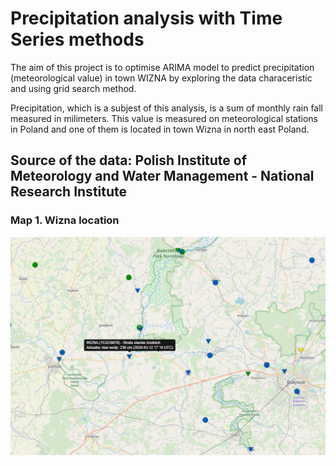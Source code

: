 # Precipitation analysis with Time Series methods

The aim of this project is to optimise ARIMA model to predict precipitation (meteorological value) in town WIZNA by exploring the data characeristic and using grid search method. 

Precipitation, which is a subjest of this analysis, is a sum of monthly rain fall measured in milimeters. This value is measured on meteorological stations in Poland and one of them is located in town Wizna in north east Poland.

## Source of the data: Polish Institute of Meteorology and Water Management - National Research Institute


### Map 1. Wizna location

<img src="Wizna.png" alt="Wizna">

